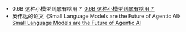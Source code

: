 - 0.6B 这种小模型到底有啥用？ [0.6B 这种小模型到底有啥用？](https://mp.weixin.qq.com/s/dMB0FsgT_-WQDlTbX8O0GA)
- 英伟达的论文《Small Language Models are the Future of Agentic AI》 [Small Language Models are the Future of Agentic AI](https://arxiv.org/html/2506.02153v1)
